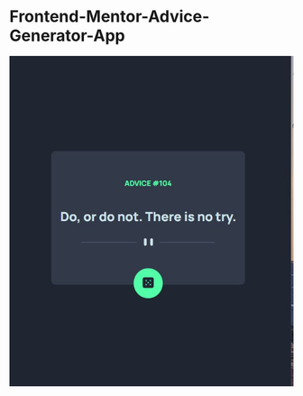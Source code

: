 # Frontend-Mentor-Advice-Generator-App


<img src="/src/images/screenshot.JPG" alt="Img challenge" title="Advice Card Generator">